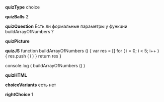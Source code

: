 ____quizType____
choice

____quizBalls____
2

____quizQuestion____
Есть ли формальные параметры у функции buildArrayOfNumbers ?

____quizPicture____


____quizJS____
function buildArrayOfNumbers () {
    var res = []
    for ( i = 0;   i < 5;   i++ ) {
        res.push ( i )
    }
    return res
}

console.log (
    buildArrayOfNumbers ()
)



____quizHTML____



____choiceVariants____
есть
нет


____rightChoice____
1
